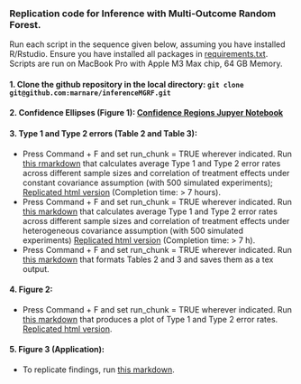 ### Replication code for Inference with Multi-Outcome Random Forest.

Run each script in the sequence given below, assuming you have installed R/Rstudio. Ensure you have installed all packages in [requirements.txt](https://github.com/marnare/inferenceMGRF/blob/main/requirements.txt). Scripts are run on MacBook Pro with Apple M3 Max chip, 64 GB Memory. 

#### 1.  Clone the github repository in the local directory: `git clone git@github.com:marnare/inferenceMGRF.git`

#### 2.  Confidence Ellipses (Figure 1): [Confidence Regions Jupyer Notebook](https://github.com/marnare/inferenceMGRF/blob/main/confidence_regions/confidence_regions.ipynb)

#### 3.  Type 1 and Type 2 errors (Table 2 and Table 3):

  - Press Command + F and set run_chunk = TRUE wherever indicated. Run [this rmarkdown](https://github.com/marnare/inferenceMGRF/blob/main/confidence_regions/confidenceEllipses_sims_samplesizes.Rmd) that calculates average Type 1 and Type 2 error rates across different sample sizes and correlation of treatment effects under constant covariance assumption (with 500 simulated experiments); [Replicated html version](https://github.com/marnare/inferenceMGRF/blob/main/confidence_regions/confidenceEllipses_sims_samplesizes.html) (Completion time: > 7 hours).
  - Press Command + F and set run_chunk = TRUE wherever indicated. Run [this markdown](https://github.com/marnare/inferenceMGRF/blob/main/confidence_regions/confidenceEllipses_sims_samplesizes_personalized.Rmd) that calculates average Type 1 and Type 2 error rates across different sample sizes and correlation of treatment effects under heterogeneous covariance assumption (with 500 simulated experiments) [Replicated html version](https://github.com/marnare/inferenceMGRF/blob/main/confidence_regions/confidenceEllipses_sims_samplesizes_personalized.html) (Completion time: > 7 h).  
  - Press Command + F and set run_chunk = TRUE wherever indicated. Run [this markdown](https://github.com/marnare/inferenceMGRF/blob/main/confidence_regions/table_risks.Rmd) that formats Tables 2 and 3 and saves them as a tex output. 

#### 4. Figure 2:
  - Press Command + F and set run_chunk = TRUE wherever indicated. Run [this markdown](https://github.com/marnare/inferenceMGRF/blob/main/confidence_regions/confidenceEllipses_outcomes.Rmd) that produces a plot of Type 1 and Type 2 error rates. [Replicated html version](https://github.com/marnare/inferenceMGRF/blob/main/confidence_regions/confidenceEllipses_outcomes.html). 


#### 5. Figure 3 (Application):

  - To replicate findings, run [this markdown](https://github.com/marnare/inferenceMGRF/blob/main/application/application.Rmd).
